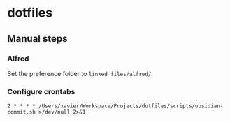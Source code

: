 # dotfiles

## Manual steps

### Alfred
Set the preference folder to `linked_files/alfred/`.

### Configure crontabs

```
2 * * * * /Users/xavier/Workspace/Projects/dotfiles/scripts/obsidian-commit.sh >/dev/null 2>&1
```